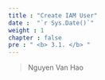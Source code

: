 ```yaml
---
title : "Create IAM User"
date :  "`r Sys.Date()`" 
weight : 1 
chapter : false
pre : " <b> 3.1. </b> "
---
```


> Nguyen Van Hao